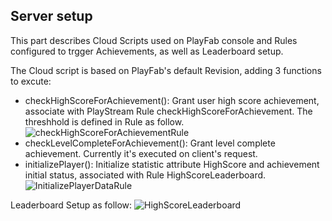 ## Server setup

This part describes Cloud Scripts used on PlayFab console and Rules configured to trgger Achievements, as well as Leaderboard setup.

The Cloud script is based on PlayFab's default Revision, adding 3 functions to excute:
* checkHighScoreForAchievement(): Grant user high score achievement, associate with PlayStream Rule checkHighScoreForAchievement. The threshhold is defined in Rule as follow.
![checkHighScoreForAchievementRule](https://user-images.githubusercontent.com/46362299/134811383-a17352b1-1553-437a-926a-8c678674dfd3.png)
* checkLevelCompleteForAchievement(): Grant level complete achievement. Currently it's executed on client's request.
* initializePlayer(): Initialize statistic attribute HighScore and achievement initial status, associated with Rule HighScoreLeaderboard.
![InitializePlayerDataRule](https://user-images.githubusercontent.com/46362299/134811393-2d3f08bb-3f8d-42a7-b9df-d2a4d209e6e6.png)

Leaderboard Setup as follow:
![HighScoreLeaderboard](https://user-images.githubusercontent.com/46362299/134811389-7f6ea29f-d532-454f-ac94-ae75b0c15f07.png)
